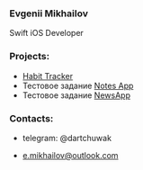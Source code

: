 ### Evgenii Mikhailov ###
Swift iOS Developer


### Projects: ###

* [Habit Tracker](https://github.com/dartchuwak/HabitTracker)
* Тестовое задание [Notes App](https://github.com/dartchuwak/NotesApp)
* Тестовое задание [NewsApp](https://github.com/dartchuwak/NewsApp)

### Contacts: ###

* telegram: @dartchuwak

* e.mikhailov@outlook.com

<!--
**dartchuwak/dartchuwak** is a ✨ _special_ ✨ repository because its `README.md` (this file) appears on your GitHub profile.

Here are some ideas to get you started:

- 🔭 I’m currently working on ...
- 🌱 I’m currently learning ...
- 👯 I’m looking to collaborate on ...
- 🤔 I’m looking for help with ...
- 💬 Ask me about ...
- 📫 How to reach me: ...
- 😄 Pronouns: ...
- ⚡ Fun fact: ...
-->
